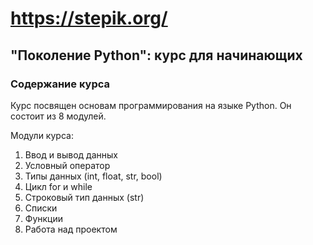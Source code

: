 # https://stepik.org/

## "Поколение Python": курс для начинающих

### Содержание курса
Курс посвящен основам программирования на языке Python. Он состоит из 8 модулей.

Модули курса:

1. Ввод и вывод данных
2. Условный оператор
3. Типы данных (int, float, str, bool)
4. Цикл for и while
5. Строковый тип данных (str)
6. Списки
7. Функции
8. Работа над проектом
